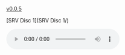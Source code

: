  [v0.0.5](https://github.com/littleflute/Stevie-Ray-Vaughan/edit/master/README.md)

[SRV Disc 1](SRV Disc 1/)

<audio controls id="player"> 
  <source src="https://littleflute.github.io/Stevie-Ray-Vaughan/SRV Disc 1/18 Ask Me No Questions.mp3" type="audio/mpeg">
Your browser does not support the audio element.
</audio>
<div id="xd"> 
</div>
<script>
var d = document.getElementById("xd"); 
var html = d.innerHTML; 
html += " ABBA<br>ABBA gold<br>CD:<br>";
for(var n=1; n<=19; n++)
{	
 	html += fNewBtn(n);

} 
d.innerHTML = html;

var p = document.getElementById("player");
function f(i)
{
    var s = "https://littleflute.github.io/Stevie-Ray-Vaughan/SRV Disc 1/";
    if(i==1)
    {
        s += "01 Thunderbird.mp3";
    }
    else if(i==2)
    {
        s += "02 I'm Cryin'.mp3";
    }
    else if(i==18)
    {
        s += "03 You're Gonna Miss Me Baby.mp3";
    }
    else
    {
        if(i<10) 
        {
    	    s += "0";
        } 
        s += i;
        s += "_曲目 ";
        s += i;
        s += ".mp3";
    }
	p.src = s; 
    p.play();
}
function fNewBtn(i)
{
	var rHTML = "";
    rHTML = "<button onclick='f(";
    rHTML += i;
    rHTML += ");'>";
    rHTML += i;
    rHTML += "</button>";
    return rHTML;
}
</script>






